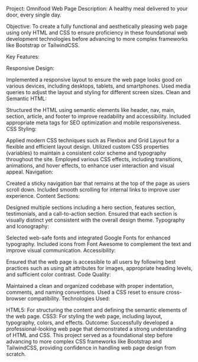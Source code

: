 Project: Omnifood Web Page
Description:
A healthy meal delivered to your door, every single day.

Objective:
To create a fully functional and aesthetically pleasing web page using only HTML and CSS to ensure proficiency in these foundational web development technologies before advancing to more complex frameworks like Bootstrap or TailwindCSS.

Key Features:

Responsive Design:

Implemented a responsive layout to ensure the web page looks good on various devices, including desktops, tablets, and smartphones.
Used media queries to adjust the layout and styling for different screen sizes.
Clean and Semantic HTML:

Structured the HTML using semantic elements like header, nav, main, section, article, and footer to improve readability and accessibility.
Included appropriate meta tags for SEO optimization and mobile responsiveness.
CSS Styling:

Applied modern CSS techniques such as Flexbox and Grid Layout for a flexible and efficient layout design.
Utilized custom CSS properties (variables) to maintain a consistent color scheme and typography throughout the site.
Employed various CSS effects, including transitions, animations, and hover effects, to enhance user interaction and visual appeal.
Navigation:

Created a sticky navigation bar that remains at the top of the page as users scroll down.
Included smooth scrolling for internal links to improve user experience.
Content Sections:

Designed multiple sections including a hero section, features section, testimonials, and a call-to-action section.
Ensured that each section is visually distinct yet consistent with the overall design theme.
Typography and Iconography:

Selected web-safe fonts and integrated Google Fonts for enhanced typography.
Included icons from Font Awesome to complement the text and improve visual communication.
Accessibility:

Ensured that the web page is accessible to all users by following best practices such as using alt attributes for images, appropriate heading levels, and sufficient color contrast.
Code Quality:

Maintained a clean and organized codebase with proper indentation, comments, and naming conventions.
Used a CSS reset to ensure cross-browser compatibility.
Technologies Used:

HTML5: For structuring the content and defining the semantic elements of the web page.
CSS3: For styling the web page, including layout, typography, colors, and effects.
Outcome:
Successfully developed a professional-looking web page that demonstrated a strong understanding of HTML and CSS. This project served as a foundational step before advancing to more complex CSS frameworks like Bootstrap and TailwindCSS, providing confidence in handling web page design from scratch.
